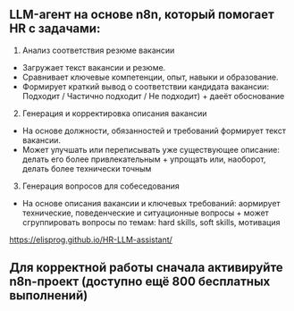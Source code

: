 ## LLM-агент на основе n8n, который помогает HR с задачами:
1. Анализ соответствия резюме вакансии
- Загружает текст вакансии и резюме.
- Сравнивает ключевые компетенции, опыт, навыки и образование.
- Формирует краткий вывод о соответствии кандидата вакансии: Подходит / Частично подходит / Не подходит) + даеёт обоснование 

2. Генерация и корректировка описания вакансии
- На основе должности, обязанностей и требований формирует текст вакансии.
- Может улучшать или переписывать уже существующее описание: делать его более привлекательным + упрощать или, наоборот, делать более технически точным
  
3. Генерация вопросов для собеседования
- На основе описания вакансии и ключевых требований: aормирует технические, поведенческие и ситуационные вопросы + может сгруппировать вопросы по темам: hard skills, soft skills, мотивация 

https://elisprog.github.io/HR-LLM-assistant/

## Для корректной работы сначала активируйте n8n-проект (доступно ещё 800 бесплатных выполнений)


